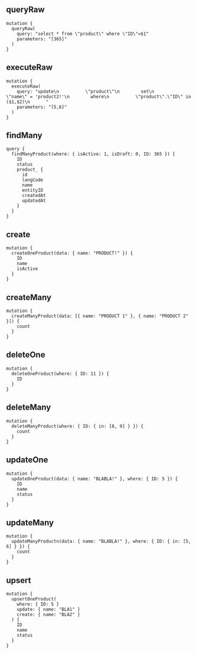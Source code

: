 ## queryRaw

```gql
mutation {
  queryRaw(
    query: "select * from \"product\" where \"ID\"=$1"
    parameters: "[365]"
  )
}
```

## executeRaw

```gql
mutation {
  executeRaw(
    query: "update\n          \"product\"\n        set\n          \"name\" = 'product2!'\n        where\n          \"product\".\"ID\" in ($1,$2)\n      "
    parameters: "[5,6]"
  )
}
```

## findMany

```gql
query {
  findManyProduct(where: { isActive: 1, isDraft: 0, ID: 365 }) {
    ID
    status
    product_ {
      id
      langCode
      name
      entityID
      createdAt
      updatedAt
    }
  }
}
```

## create

```gql
mutation {
  createOneProduct(data: { name: "PRODUCT!" }) {
    ID
    name
    isActive
  }
}
```

## createMany

```gql
mutation {
  createManyProduct(data: [{ name: "PRODUCT 1" }, { name: "PRODUCT 2" }]) {
    count
  }
}
```

## deleteOne

```gql
mutation {
  deleteOneProduct(where: { ID: 11 }) {
    ID
  }
}
```

## deleteMany

```gql
mutation {
  deleteManyProduct(where: { ID: { in: [8, 9] } }) {
    count
  }
}
```

## updateOne

```gql
mutation {
  updateOneProduct(data: { name: "BLABLA!" }, where: { ID: 5 }) {
    ID
    name
    status
  }
}
```

## updateMany

```gql
mutation {
  updateManyProductn(data: { name: "BLABLA!" }, where: { ID: { in: [5, 6] } }) {
    count
  }
}
```

## upsert

```gql
mutation {
  upsertOneProduct(
    where: { ID: 5 }
    update: { name: "BLA1" }
    create: { name: "BLA2" }
  ) {
    ID
    name
    status
  }
}
```
